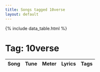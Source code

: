 ```yaml
---
title: Songs tagged 10verse
layout: default
---
```

{% include data_table.html %}
# Tag: 10verse
<table id='song-table'><thead><th>Song</th><th>Tune</th><th>Meter</th><th>Lyrics</th><th>Tags</th></thead>
